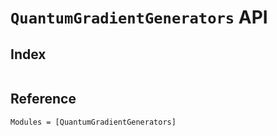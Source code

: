 # `QuantumGradientGenerators` API

## Index

```@index
```

## Reference

```@autodocs
Modules = [QuantumGradientGenerators]
```
